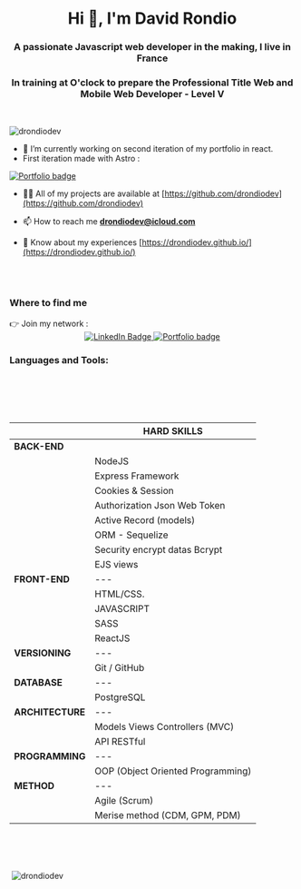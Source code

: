 <h1 align="center">Hi 👋, I'm David Rondio</h1>
<h3 align="center">A passionate Javascript web developer in the making, I live in France</h3>

<h3 align="center">In training at O'clock to prepare the Professional Title Web and Mobile Web Developer - Level V</h3>

</br>
<p align="left"> <img src="https://komarev.com/ghpvc/?username=drondiodev&label=Profile%20views&color=0e75b6&style=flat" alt="drondiodev" /> </p>

- 🔭 I’m currently working on second iteration of my portfolio in react.
- First iteration made with Astro :
 <a href="https://drondiodev-portfolio.netlify.app/" target="_blank" rel='noreferrer'>
    <img src="https://img.shields.io/badge/Portfolio-red?style=for-the-badge" alt="Portfolio badge"/></a>

- 👨‍💻 All of my projects are available at [https://github.com/drondiodev](https://github.com/drondiodev)

- 📫 How to reach me **drondiodev@icloud.com**

- 📄 Know about my experiences [https://drondiodev.github.io/](https://drondiodev.github.io/)
</br>
</br>
<h3>Where to find me</h3>
👉 Join my network :

<div id="badges" align="center">
  <a href="https://www.linkedin.com/in/david-rondio/">
    <img src="https://img.shields.io/badge/LinkedIn-blue?style=for-the-badge&logo=linkedin&logoColor=white" alt="LinkedIn Badge"/>
  </a>
   <a href="https://drondiodev-portfolio.netlify.app/" target="_blank" rel='noreferrer'>
    <img src="https://img.shields.io/badge/Portfolio-red?style=for-the-badge" alt="Portfolio badge"/>
  </a>
</div>

<h3 align="left">Languages and Tools:</h3>

</br>
</br>
</br>
</br>

<div align="center">

|                  | HARD SKILLS                       |
| ---------------- | --------------------------------- |
| **BACK-END**     |
|                  | NodeJS                            |
|                  | Express Framework                 |
|                  | Cookies & Session                 |
|                  | Authorization Json Web Token      |
|                  | Active Record (models)            |
|                  | ORM - Sequelize                   |
|                  | Security encrypt datas Bcrypt     |
|                  | EJS views                         |
| **FRONT-END**    | ---                               |
|                  | HTML/CSS.                         |
|                  | JAVASCRIPT                        |
|                  | SASS                              |
|                  | ReactJS                           |
| **VERSIONING**   | ---                               |
|                  | Git / GitHub                      |
| **DATABASE**     | ---                               |
|                  | PostgreSQL                        |
| **ARCHITECTURE** | ---                               |
|                  | Models Views Controllers (MVC)    |
|                  | API RESTful                       |
| **PROGRAMMING**  | ---                               |
|                  | OOP (Object Oriented Programming) |
| **METHOD**       | ---                               |
|                  | Agile (Scrum)                     |
|                  | Merise method (CDM, GPM, PDM)     |

</div>
</br>
</br>
</br>

<p>&nbsp;<img align="center" src="https://github-readme-stats.vercel.app/api?username=drondiodev&show_icons=true&locale=en" alt="drondiodev" /></p>
